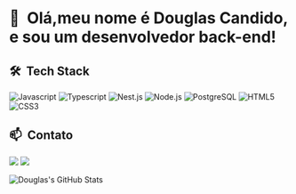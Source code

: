 <h1>👋 &nbsp;Olá,meu nome é Douglas Candido, e sou um desenvolvedor back-end!</h1>

<h2> 🛠 &nbsp;Tech Stack</h2>

![Javascript](https://img.shields.io/badge/-Javascript-333333?style=flat&logo=javascript)
![Typescript](https://img.shields.io/badge/-Typescript-333333?style=flat&logo=typescript&logoColor=2D79C7)
![Nest.js](https://img.shields.io/badge/-Nest.js-333333?style=flat&logo=nestjs&logoColor=E535AB)
![Node.js](https://img.shields.io/badge/-Node.js-333333?style=flat&logo=node.js)
![PostgreSQL](https://img.shields.io/badge/-PostgreSQL-333333?style=flat&logo=postgresql)
![HTML5](https://img.shields.io/badge/-HTML5-333333?style=flat&logo=HTML5)
![CSS3](https://img.shields.io/badge/-CSS3-333333?style=flat&logo=CSS3&logoColor=1572B6)


<h2>📫 &nbsp;Contato</h2>

<a href="https://www.linkedin.com/in/douglas-candido-095088269/"><img src="https://img.shields.io/badge/-Douglas Candido-0077B5?style=flat-square&logo=Linkedin&logoColor=white"/></a>
<a href="mailto:douglascandido@workmail.com"><img src="https://img.shields.io/badge/-douglascandido@workmail.com-D14836?style=flat-square&logo=Gmail&logoColor=white"/></a>

![Douglas's GitHub Stats](https://github-readme-stats.vercel.app/api?username=douglascandido99&show_icons=true&theme=dracula)
